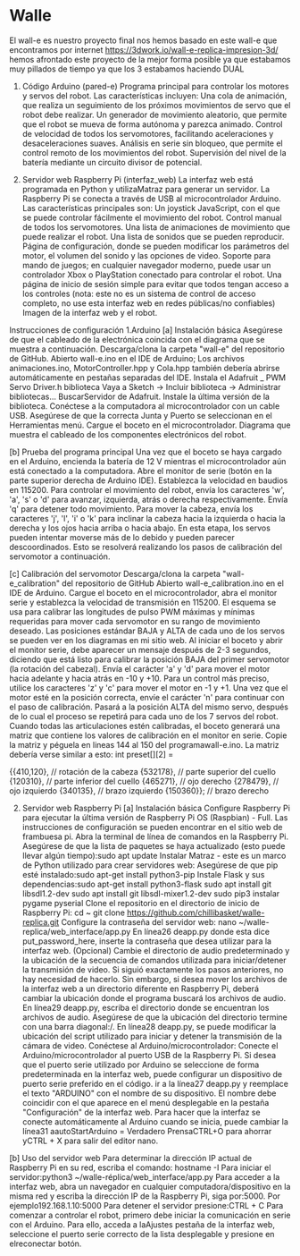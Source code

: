 # Walle
El wall-e es nuestro proyecto final nos hemos basado en este wall-e que encontramos por internet https://3dwork.io/wall-e-replica-impresion-3d/ hemos afrontado este proyecto de la mejor forma posible ya que estabamos muy pillados de tiempo ya que los 3 estabamos haciendo DUAL

1. Código Arduino (pared-e)
Programa principal para controlar los motores y servos del robot. Las características incluyen:
Una cola de animación, que realiza un seguimiento de los próximos movimientos de servo que el robot debe realizar.
Un generador de movimiento aleatorio, que permite que el robot se mueva de forma autónoma y parezca animado.
Control de velocidad de todos los servomotores, facilitando aceleraciones y desaceleraciones suaves.
Análisis en serie sin bloqueo, que permite el control remoto de los movimientos del robot.
Supervisión del nivel de la batería mediante un circuito divisor de potencial.

2. Servidor web Raspberry Pi (interfaz_web)
La interfaz web está programada en Python y utilizaMatraz para generar un servidor. La Raspberry Pi se conecta a través de USB al microcontrolador Arduino. Las características principales son:
Un joystick JavaScript, con el que se puede controlar fácilmente el movimiento del robot.
Control manual de todos los servomotores.
Una lista de animaciones de movimiento que puede realizar el robot.
Una lista de sonidos que se pueden reproducir.
Página de configuración, donde se pueden modificar los parámetros del motor, el volumen del sonido y las opciones de video.
Soporte para mando de juegos; en cualquier navegador moderno, puede usar un controlador Xbox o PlayStation conectado para controlar el robot.
Una página de inicio de sesión simple para evitar que todos tengan acceso a los controles (nota: este no es un sistema de control de acceso completo, no use esta interfaz web en redes públicas/no confiables)
 Imagen de la interfaz web y el robot.


Instrucciones de configuración
1.Arduino
[a] Instalación básica
Asegúrese de que el cableado de la electrónica coincida con el diagrama que se muestra a continuación.
Descarga/clona la carpeta "wall-e" del repositorio de GitHub.
Abierto wall-e.ino en el IDE de Arduino; Los archivos animaciones.ino, MotorController.hpp y Cola.hpp también debería abrirse automáticamente en pestañas separadas del IDE.
Instala el Adafruit _ PWM Servo Driver.h biblioteca
Vaya a Sketch -> Incluir biblioteca -> Administrar bibliotecas...
BuscarServidor de Adafruit.
Instale la última versión de la biblioteca.
Conéctese a la computadora al microcontrolador con un cable USB. Asegúrese de que la correcta Junta y Puerto se seleccionan en el Herramientas menú.
Cargue el boceto en el microcontrolador.
 Diagrama que muestra el cableado de los componentes electrónicos del robot.

[b] Prueba del programa principal
Una vez que el boceto se haya cargado en el Arduino, encienda la batería de 12 V mientras el microcontrolador aún está conectado a la computadora.
Abre el monitor de serie (botón en la parte superior derecha de Arduino IDE). Establezca la velocidad en baudios en 115200.
Para controlar el movimiento del robot, envía los caracteres 'w', 'a', 's' o 'd' para avanzar, izquierda, atrás o derecha respectivamente. Envía 'q' para detener todo movimiento.
Para mover la cabeza, envía los caracteres 'j', 'l', 'i' o 'k' para inclinar la cabeza hacia la izquierda o hacia la derecha y los ojos hacia arriba o hacia abajo. En esta etapa, los servos pueden intentar moverse más de lo debido y pueden parecer descoordinados. Esto se resolverá realizando los pasos de calibración del servomotor a continuación.

[c] Calibración del servomotor
Descarga/clona la carpeta "wall-e_calibration" del repositorio de GitHub
Abierto wall-e_calibration.ino en el IDE de Arduino.
Cargue el boceto en el microcontrolador, abra el monitor serie y establezca la velocidad de transmisión en 115200.
El esquema se usa para calibrar las longitudes de pulso PWM máximas y mínimas requeridas para mover cada servomotor en su rango de movimiento deseado. Las posiciones estándar BAJA y ALTA de cada uno de los servos se pueden ver en los diagramas en mi sitio web.
Al iniciar el boceto y abrir el monitor serie, debe aparecer un mensaje después de 2-3 segundos, diciendo que está listo para calibrar la posición BAJA del primer servomotor (la rotación del cabezal).
Envía el carácter 'a' y 'd' para mover el motor hacia adelante y hacia atrás en -10 y +10. Para un control más preciso, utilice los caracteres 'z' y 'c' para mover el motor en -1 y +1.
Una vez que el motor esté en la posición correcta, envíe el carácter 'n' para continuar con el paso de calibración. Pasará a la posición ALTA del mismo servo, después de lo cual el proceso se repetirá para cada uno de los 7 servos del robot.
Cuando todas las articulaciones estén calibradas, el boceto generará una matriz que contiene los valores de calibración en el monitor en serie.
Copie la matriz y péguela en lineas 144 al 150 del programawall-e.ino. La matriz debería verse similar a esto:
int preset[][2] = 

{{410,120}, // rotación de la cabeza
{532178}, // parte superior del cuello
{120310}, // parte inferior del cuello
{465271}, // ojo derecho
{278479}, // ojo izquierdo
{340135}, // brazo izquierdo
{150360}}; // brazo derecho

2. Servidor web Raspberry Pi
[a] Instalación básica
Configure Raspberry Pi para ejecutar la última versión de Raspberry Pi OS (Raspbian) - Full. Las instrucciones de configuración se pueden encontrar en el sitio web de frambuesa pi.
Abra la terminal de línea de comandos en la Raspberry Pi.
Asegúrese de que la lista de paquetes se haya actualizado (esto puede llevar algún tiempo):sudo apt update
Instalar Matraz - este es un marco de Python utilizado para crear servidores web:
Asegúrese de que pip esté instalado:sudo apt-get install python3-pip
Instale Flask y sus dependencias:sudo apt-get install python3-flask
sudo apt install git libsdl1.2-dev
sudo apt install git libsdl-mixer1.2-dev
sudo pip3 instalar pygame pyserial
Clone el repositorio en el directorio de inicio de Raspberry Pi:
cd ~
git clone https://github.com/chillibasket/walle-replica.git
Configure la contraseña del servidor web:
nano ~/walle-replica/web_interface/app.py
En línea26 deapp.py donde esta dice put_password_here, inserte la contraseña que desea utilizar para la interfaz web.
(Opcional) Cambie el directorio de audio predeterminado y la ubicación de la secuencia de comandos utilizada para iniciar/detener la transmisión de video.
Si siguió exactamente los pasos anteriores, no hay necesidad de hacerlo. Sin embargo, si desea mover los archivos de la interfaz web a un directorio diferente en Raspberry Pi, deberá cambiar la ubicación donde el programa buscará los archivos de audio.
En línea29 deapp.py, escriba el directorio donde se encuentran los archivos de audio. Asegúrese de que la ubicación del directorio termine con una barra diagonal:/.
En línea28 deapp.py, se puede modificar la ubicación del script utilizado para iniciar y detener la transmisión de la cámara de video.
Conéctese al Arduino/microcontrolador:
Conecte el Arduino/microcontrolador al puerto USB de la Raspberry Pi.
Si desea que el puerto serie utilizado por Arduino se seleccione de forma predeterminada en la interfaz web, puede configurar un dispositivo de puerto serie preferido en el código. ir a la línea27 deapp.py y reemplace el texto "ARDUINO" con el nombre de su dispositivo. El nombre debe coincidir con el que aparece en el menú desplegable en la pestaña "Configuración" de la interfaz web.
Para hacer que la interfaz se conecte automáticamente al Arduino cuando se inicia, puede cambiar la línea31 aautoStartArduino = Verdadero
PrensaCTRL+O para ahorrar yCTRL + X para salir del editor nano.

[b] Uso del servidor web
Para determinar la dirección IP actual de Raspberry Pi en su red, escriba el comando: hostname -I
Para iniciar el servidor:python3 ~/walle-réplica/web_interface/app.py
Para acceder a la interfaz web, abra un navegador en cualquier computadora/dispositivo en la misma red y escriba la dirección IP de la Raspberry Pi, siga por:5000. Por ejemplo192.168.1.10:5000
Para detener el servidor presione:CTRL + C
Para comenzar a controlar el robot, primero debe iniciar la comunicación en serie con el Arduino. Para ello, acceda a laAjustes pestaña de la interfaz web, seleccione el puerto serie correcto de la lista desplegable y presione en elreconectar botón.
 
